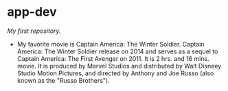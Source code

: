 # app-dev
*My first repository.*
- My favorite movie is Captain America: The Winter Soldier.
Captain America: The Winter Soldier release on 2014 and serves as a sequel to Captain America: The First Avenger on 2011.
It is 2 hrs. and 16 mins. movie.
It is produced by Marvel Studios and distributed by Walt Disneey Studio Motion Pictures, and directed by Anthony and Joe Russo (also known as the "Russo Brothers").
